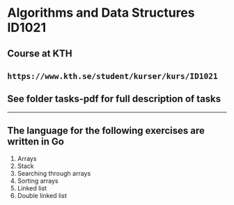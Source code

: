 # Algorithms and Data Structures ID1021
## Course at KTH
```https://www.kth.se/student/kurser/kurs/ID1021```
---
## See folder tasks-pdf for full description of tasks
---
## The language for the following exercises are written in Go
1. Arrays  
2. Stack
3. Searching through arrays
4. Sorting arrays
5. Linked list
6. Double linked list

